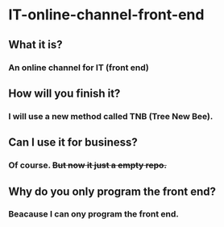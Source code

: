# IT-online-channel-front-end

## What it is?

### An online channel for IT (front end)

## How will you finish it?

### I will use a new method called TNB (Tree New Bee).

## Can I use it for business?

### Of course. ~~But now it just a empty repo.~~

## Why do you only program the front end?

### Beacause I can ony program the front end.
